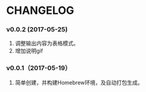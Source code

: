 CHANGELOG
========
### v0.0.2 (2017-05-25)
1. 调整输出内容为表格模式。
2. 增加说明gif

### v0.0.1（2017-05-19）
1. 简单创建，并构建Homebrew环境，及自动打包生成。